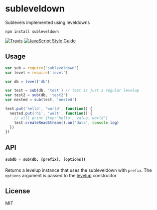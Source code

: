 # subleveldown

Sublevels implemented using leveldowns

```
npm install subleveldown
```

[![Travis](http://img.shields.io/travis/Level/subleveldown.svg?style=flat)](http://travis-ci.org/Level/subleveldown)
[![JavaScript Style Guide](https://img.shields.io/badge/code_style-standard-brightgreen.svg)](https://standardjs.com)

## Usage

``` js
var sub = require('subleveldown')
var level = require('level')

var db = level('db')

var test = sub(db, 'test') // test is just a regular levelup
var test2 = sub(db, 'test2')
var nested = sub(test, 'nested')

test.put('hello', 'world', function() {
  nested.put('hi', 'welt', function() {
    // will print {key:'hello', value:'world'}
    test.createReadStream().on('data', console.log)
  })
})
```

## API

#### `subdb = sub(db, [prefix], [options])`

Returns a levelup instance that uses the subleveldown with `prefix`.
The `options` argument is passed to the [levelup](https://github.com/rvagg/node-levelup) constructor

## License

MIT
